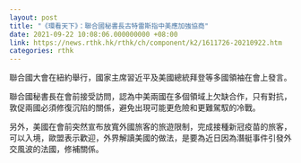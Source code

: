```yaml
---
layout: post
title: "《環看天下》：聯合國秘書長古特雷斯指中美應加強協商"
date: 2021-09-22 10:08:06.000000000 +08:00
link: https://news.rthk.hk/rthk/ch/component/k2/1611726-20210922.htm
categories: rthk
---
```


聯合國大會在紐約舉行，國家主席習近平及美國總統拜登等多國領袖在會上發言。

聯合國秘書長在會前接受訪問，認為中美兩國在多個領域上欠缺合作，只有對抗，敦促兩國必須修復沉陷的關係，避免出現可能更危險和更難駕馭的冷戰。

另外，美國在會前突然宣布放寬外國旅客的旅遊限制，完成接種新冠疫苗的旅客，可以入境，歐盟表示歡迎，外界解讀美國的做法，是要為近日因為潛艇事件引發外交風波的法國，修補關係。

